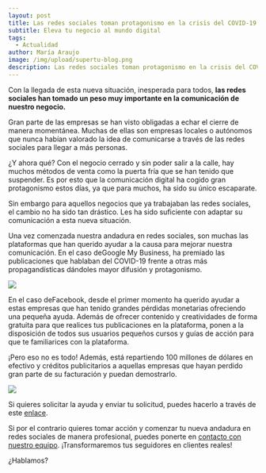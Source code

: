 ```yaml
---
layout: post
title: Las redes sociales toman protagonismo en la crisis del COVID-19
subtitle: Eleva tu negocio al mundo digital
tags:
  - Actualidad
author: María Araujo
image: /img/upload/supertu-blog.png
description: Las redes sociales toman protagonismo en la crisis del COVID-19
---
```

Con la llegada de esta nueva situación, inesperada para todos, **las redes sociales han tomado un peso muy importante en la comunicación de nuestro negocio.**

Gran parte de las empresas se han visto obligadas a echar el cierre de manera momentánea. Muchas de ellas son empresas locales o autónomos que nunca habían valorado la idea de comunicarse a través de las redes sociales para llegar a más personas.

¿Y ahora qué? Con el negocio cerrado y sin poder salir a la calle, hay muchos métodos de venta como la puerta fría que se han tenido que suspender. Es por esto que la comunicación digital ha cogido gran protagonismo estos días, ya que para muchos, ha sido su único escaparate.

Sin embargo para aquellos negocios que ya trabajaban las redes sociales, el cambio no ha sido tan drástico. Les ha sido suficiente con adaptar su comunicación a esta nueva situación. 

Una vez comenzada nuestra andadura en redes sociales, son muchas las plataformas que han querido ayudar a la causa para mejorar nuestra comunicación. En el caso deGoogle My Business, ha premiado las publicaciones que hablaban del COVID-19 frente a otras más propagandísticas dándoles mayor difusión y protagonismo.

![](https://lh6.googleusercontent.com/DkGhvyhyJ9rP2TBv2qvdDYQD4seEQOKeUajUfebmooKfUUx1R5QFqfNbW9YT_6c69pNioc_mQxLHXufumCbsPghHpH8Iyg8kXaXI4YpUPfBMpPwhy8UoZ_uKRt9TRgDr54-X0oJI)

En el caso deFacebook, desde el primer momento ha querido ayudar a estas empresas que han tenido grandes pérdidas monetarias ofreciendo una pequeña ayuda. Además de ofrecer contenido y creatividades de forma gratuita para que realices tus publicaciones en la plataforma, ponen a la disposición de todos sus usuarios pequeños cursos y guías de acción para que te familiarices con la plataforma.

¡Pero eso no es todo! Además, está repartiendo 100 millones de dólares en efectivo y créditos publicitarios a aquellas empresas que hayan perdido gran parte de su facturación y puedan demostrarlo.

![](https://lh6.googleusercontent.com/f95IKWLeIw5Z1XSUIGpfcsk15Oq1Fcp01c4KFWKV7WFcj8vKRNW-5RxIdeVzvn8PO_dGps7clYXVoqMRkgnuMt-xVmXDrnqpdWOUbpfkafx3HdPyX0bqa5wjJhmYd8PYepKiX0Lg)

Si quieres solicitar la ayuda y enviar tu solicitud, puedes hacerlo a través de este [enlace](https://www.facebook.com/business/boost/grants#).

Si por el contrario quieres tomar acción y comenzar tu nueva andadura en redes sociales de manera profesional, puedes ponerte en [contacto con nuestro equipo](https://supertu.es/contact). ¡Transformaremos tus seguidores en clientes reales!

¿Hablamos?